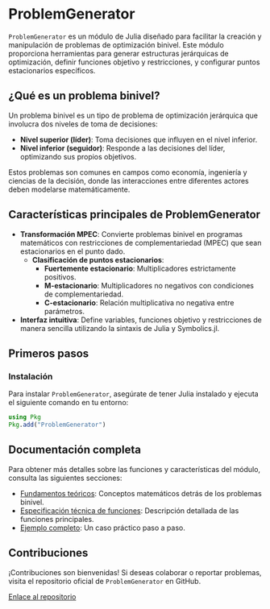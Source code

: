 
# **ProblemGenerator**

`ProblemGenerator` es un módulo de Julia diseñado para facilitar la creación y manipulación de problemas de optimización binivel. Este módulo proporciona herramientas para generar estructuras jerárquicas de optimización, definir funciones objetivo y restricciones, y configurar puntos estacionarios específicos.

## **¿Qué es un problema binivel?**
Un problema binivel es un tipo de problema de optimización jerárquica que involucra dos niveles de toma de decisiones:

- **Nivel superior (líder)**: Toma decisiones que influyen en el nivel inferior.
- **Nivel inferior (seguidor)**: Responde a las decisiones del líder, optimizando sus propios objetivos.

Estos problemas son comunes en campos como economía, ingeniería y ciencias de la decisión, donde las interacciones entre diferentes actores deben modelarse matemáticamente.

## **Características principales de ProblemGenerator**
- **Transformación MPEC**: Convierte problemas binivel en programas matemáticos con restricciones de complementariedad (MPEC) que sean estacionarios en el punto dado.
    - **Clasificación de puntos estacionarios**:
      - **Fuertemente estacionario**:   Multiplicadores estrictamente positivos.
      - **M-estacionario**: Multiplicadores no  negativos con condiciones de     complementariedad.
      - **C-estacionario**: Relación    multiplicativa no negativa entre parámetros.
- **Interfaz intuitiva**: Define variables, funciones objetivo y restricciones de manera sencilla utilizando la sintaxis de Julia y Symbolics.jl.


## **Primeros pasos**

### Instalación
Para instalar `ProblemGenerator`, asegúrate de tener Julia instalado y ejecuta el siguiente comando en tu entorno:

```julia
using Pkg
Pkg.add("ProblemGenerator")
```



## **Documentación completa**
Para obtener más detalles sobre las funciones y características del módulo, consulta las siguientes secciones:
- [Fundamentos teóricos](fundamentos.md): Conceptos matemáticos detrás de los problemas binivel.
- [Especificación técnica de funciones](funciones.md): Descripción detallada de las funciones principales.
- [Ejemplo completo](ejemplo.md): Un caso práctico paso a paso.

## **Contribuciones**
¡Contribuciones son bienvenidas! Si deseas colaborar o reportar problemas, visita el repositorio oficial de `ProblemGenerator` en GitHub.

[Enlace al repositorio](https://github.com/FVSB/Tesis)
